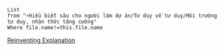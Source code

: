 ```dataview
List 
from "⚡Hiểu biết sâu cho người làm dự án/Tư duy về tư duy/Môi trường tư duy, nhận thức tăng cường" 
Where file.name!=this.file.name
```
[Reinventing Explanation](https://michaelnielsen.org/reinventing_explanation/index.html)